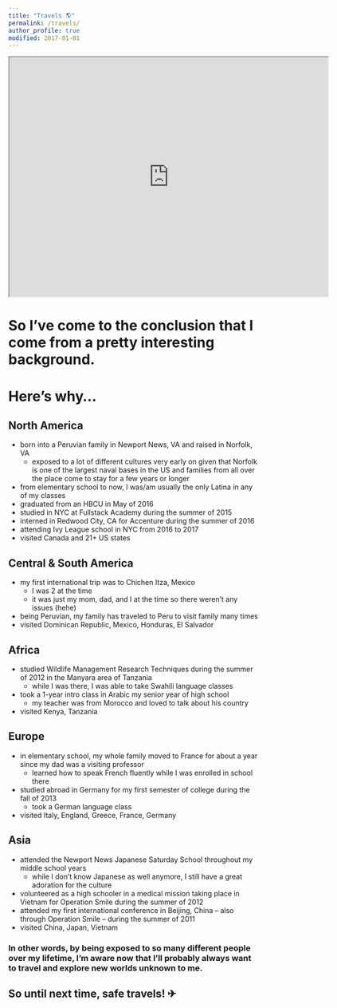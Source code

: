 ```yaml
---
title: "Travels 🌎"
permalink: /travels/
author_profile: true
modified: 2017-01-01
---
```


<iframe width="640" height="480" scrolling="no" marginheight="0" marginwidth="0" src="https://www.google.com/maps/d/u/0/embed?mid=11xSbsfkr_6UXjic4znLDZSObW_M"></iframe>

# So I’ve come to the conclusion that I come from a pretty interesting background.

# Here’s why…

## North America

- born into a Peruvian family in Newport News, VA and raised in Norfolk, VA
    + exposed to a lot of different cultures very early on given that Norfolk is one of the largest naval bases in the US and families from all over the place come to stay for a few years or longer
- from elementary school to now, I was/am usually the only Latina in any of my classes
- graduated from an HBCU in May of 2016
- studied in NYC at Fullstack Academy during the summer of 2015
- interned in Redwood City, CA for Accenture during the summer of 2016
- attending Ivy League school in NYC from 2016 to 2017
- visited Canada and 21+ US states

## Central & South America

- my first international trip was to Chichen Itza, Mexico
    + I was 2 at the time
    + it was just my mom, dad, and I at the time so there weren’t any issues (hehe)
- being Peruvian, my family has traveled to Peru to visit family many times
- visited Dominican Republic, Mexico, Honduras, El Salvador

## Africa

- studied Wildlife Management Research Techniques during the summer of 2012 in the Manyara area of Tanzania
    + while I was there, I was able to take Swahili language classes
- took a 1-year intro class in Arabic my senior year of high school
    + my teacher was from Morocco and loved to talk about his country
- visited Kenya, Tanzania

## Europe

- in elementary school, my whole family moved to France for about a year since my dad was a visiting professor
    + learned how to speak French fluently while I was enrolled in school there
- studied abroad in Germany for my first semester of college during the fall of 2013
    + took a German language class
- visited Italy, England, Greece, France, Germany

## Asia

- attended the Newport News Japanese Saturday School throughout my middle school years
    + while I don’t know Japanese as well anymore, I still have a great adoration for the culture
- volunteered as a high schooler in a medical mission taking place in Vietnam for Operation Smile during the summer of 2012
- attended my first international conference in Beijing, China – also through Operation Smile – during the summer of 2011
- visited China, Japan, Vietnam

### In other words, by being exposed to so many different people over my lifetime, I’m aware now that I’ll probably always want to travel and explore new worlds unknown to me.

## So until next time, safe travels! ✈
